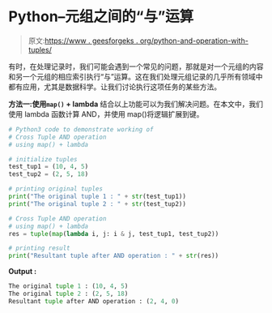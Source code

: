 # Python–元组之间的“与”运算

> 原文:[https://www . geesforgeks . org/python-and-operation-with-tuples/](https://www.geeksforgeeks.org/python-and-operation-between-tuples/)

有时，在处理记录时，我们可能会遇到一个常见的问题，那就是对一个元组的内容和另一个元组的相应索引执行“与”运算。这在我们处理元组记录的几乎所有领域中都有应用，尤其是数据科学。让我们讨论执行这项任务的某些方法。

**方法一:使用`map()` + lambda**
结合以上功能可以为我们解决问题。在本文中，我们使用 lambda 函数计算 AND，并使用 map()将逻辑扩展到键。

```py
# Python3 code to demonstrate working of
# Cross Tuple AND operation
# using map() + lambda

# initialize tuples 
test_tup1 = (10, 4, 5)
test_tup2 = (2, 5, 18)

# printing original tuples 
print("The original tuple 1 : " + str(test_tup1))
print("The original tuple 2 : " + str(test_tup2))

# Cross Tuple AND operation
# using map() + lambda
res = tuple(map(lambda i, j: i & j, test_tup1, test_tup2))

# printing result
print("Resultant tuple after AND operation : " + str(res))
```

**Output :**

```py
The original tuple 1 : (10, 4, 5)
The original tuple 2 : (2, 5, 18)
Resultant tuple after AND operation : (2, 4, 0)

```
